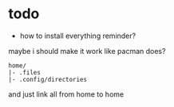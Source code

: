 
 # todo
  * how to install everything reminder?

maybe i should make it work like pacman does? 

```
home/
|- .files
|- .config/directories
```

and just link all from home to home
